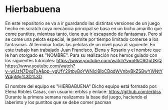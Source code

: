 # Hierbabuena
En este repositorio se va a ir guardando las distintas versiones de un juego hecho en scratch cuya mecánica principal se basa en un bicho amarillo que come puntitos, mientras tanto, tiene que ir escapando de fantasmas. Pero si se come una pelota especial, le permite por tiempo limitado comerse a los fantasmas. Al terminar todas las pelotas de un nivel pasa al siguiente. En este trabajo han trabajado Juan Francisco, Elena y Rosario y el nombre que le han otorgado es "NOMBRE".
Para su realización nos hemos guiado con los siguientes tutoriales: https://www.youtube.com/watch?v=nRkC6GpDKjQ https://www.youtube.com/watch?v=wUzN7DxgTxA&pp=ygUfY29tbyBoYWNlciBlbCBqdWVnbyBkZSBwYWNtYW4gMg%3D%3D

El nombre del equipo es "HIERBABUENA"
Dicho equipo está formado por:  Elena Robles Casas, con usuario: erblss y enlace: https://github.com/erblss
Durante la primera semana realizamos la base del juego, haciendo el laberinto y los puntitos que se debe comer pacman 
